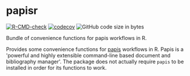 # papisr

[![R-CMD-check](https://github.com/stasvlasov/papisr/workflows/R-CMD-check/badge.svg)](https://github.com/stasvlasov/papisr/actions)
[![codecov](https://codecov.io/gh/stasvlasov/dots/branch/master/graph/badge.svg?token=ACDBEL2JY5)](https://codecov.io/gh/stasvlasov/dots)
![GitHub code size in bytes](https://img.shields.io/github/languages/code-size/stasvlasov/papisr)

Bundle of convenience functions for papis workflows in R.

Provides some convenience functions for [papis](https://github.com/papis/papis) workflows in R. Papis is a 'powerful and highly extensible command-line based document and bibliography manager'. The package does not actually require `papis` to be installed in order for its functions to work.

